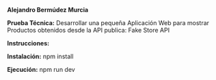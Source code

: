 **Alejandro Bermúdez Murcia**

**Prueba Técnica:**
Desarrollar una pequeña Aplicación Web para mostrar
Productos obtenidos desde la API publica: Fake Store API


**Instrucciones:**

**Instalación:**
npm install

**Ejecución:**
npm run dev
